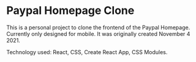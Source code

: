 # Paypal Homepage Clone

This is a personal project to clone the frontend of the Paypal Homepage. Currently only designed for mobile. It was originally created November 4 2021.

Technology used: React, CSS, Create React App, CSS Modules.
